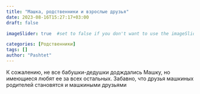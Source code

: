 ```yaml
---
title: "Машка, родственники и взрослые друзья"
date: 2023-08-16T15:27:17+03:00
draft: false

imageSlider: true  #set to false if you don't want to use the imageSlider

categories: [Родственники]
tags: []
author: "Pashtet"
--- 
```


К сожалению, не все бабушки-дедушки додждались Машку, но имеющиеся любят ее за всех остальных. Забавно, что друзья машкиных родителей становятся и машкиными друзьями

# <!--more-->

